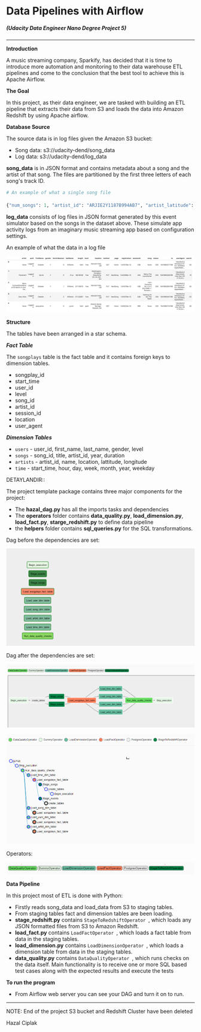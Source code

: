 # Data Pipelines with Airflow

##### (Udacity Data Engineer Nano Degree Project 5)
---------------

**Introduction**


A music streaming company, Sparkify, has decided that it is time to introduce more automation and monitoring to their data warehouse ETL pipelines and come to the conclusion that the best tool to achieve this is Apache Airflow.



**The Goal**

In this project, as their data engineer, we are tasked with building an ETL pipeline that extracts their data from S3 and loads the data into Amazon Redshift 
by using Apache airflow.

**Database Source**

The source data is in log files given the Amazon S3 bucket:

 - Song data: s3://udacity-dend/song_data
 - Log data: s3://udacity-dend/log_data

**song_data** is in JSON format and contains metadata about a song and the artist of that song. The files are partitioned by the first three letters of each song's track ID. 


 ``` python
# An example of what a single song file

{"num_songs": 1, "artist_id": "ARJIE2Y1187B994AB7", "artist_latitude": null, "artist_longitude": null, "artist_location": "", "artist_name": "Line Renaud", "song_id": "SOUPIRU12A6D4FA1E1", "title": "Der Kleine Dompfaff", "duration": 152.92036, "year": 0}
 ```

**log_data** consists of log files in JSON format generated by this event simulator based on the songs in the dataset above. These simulate app activity logs from an imaginary music streaming app based on configuration settings.

An example of what the data in a log file

![alt text](./log-data.png)

**Structure**

The tables have been arranged in a star schema.

***Fact Table***

The `songplays` table is the fact table and it contains foreign keys to dimension tables.
- songplay_id
- start_time
- user_id
- level
- song_id
- artist_id
- session_id
- location
- user_agent

***Dimension Tables***

- `users` - user_id, first_name, last_name, gender, level
- `songs` - song_id, title, artist_id, year, duration
- `artists` - artist_id, name, location, lattitude, longitude
- `time` - start_time, hour, day, week, month, year, weekday

DETAYLANDIR::

The project template package contains three major components for the project:

- The **hazal_dag.py** has all the imports tasks and dependencies
- The **operators** folder contains **data_quality.py**, **load_dimension.py**, **load_fact.py**, **starge_redshift.py** to define data pipeline
- the **helpers** folder contains **sql_queries.py** for the SQL transformations.

Dag before the dependencies are set:

![alt text](./DAG_before.png)

Dag after the dependencies are set:

![alt text](./DAG_after.png)

![alt text](./TreeView_of_DAG.PNG)

Operators:

![alt text](./operators.png)


**Data Pipeline** 

In this project most of ETL is done with Python:

- Firstly reads song_data and load_data from S3 to staging tables.
- From staging tables fact and dimension tables are been loading.
- **stage_redshift.py** contains  `StageToRedshiftOperator `, which loads any JSON formatted files from S3 to Amazon Redshift.
- **load_fact.py** contains  `LoadFactOperator `, which loads a fact table from data in the staging tables.
- **load_dimension.py** contains  `LoadDimensionOperator `, which loads a dimension table from data in the staging tables.
- **data_quality.py** contains  `DataQualityOperator `, which runs checks on the data itself. Main functionality is to receive one or more SQL based test cases along with the expected results and execute the tests


**To run the program**

-  From Airflow web server you can see your DAG and turn it on to run.


-----
NOTE: End of the project S3 bucket and Redshift Cluster have been deleted

Hazal Ciplak




